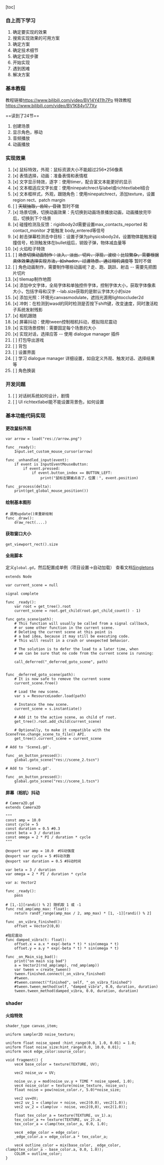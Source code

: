 [toc]

### 自上而下学习

1. 确定要实现的效果
2. 搜索实现效果的可用方案
3. 确定方案
4. 确定技术细节
5. 确定实现步骤
6. 开始实现
7. 遇到困难
8. 解决方案


### 基本教程
教程链接<https://www.bilibili.com/video/BV14Y411h7Po>
特效教程<https://www.bilibili.com/video/BV1K84y177Xy>

==读到了24节==

1. 创建场景
2. 显示角色，移动
3. 音频播放
4. 动画播放

### 实现效果
1. [x] 鼠标特效，外观：鼠标资源大小不能超过256*256像素
2. [x] 表情选择，动画：准备表情和表情框
3. [x] 文字显示特效，逐字：使用timer，配合富文本能更好的显示
4. [x] 文本框适应文字长度：使用ninepatchrect与label或richtextlabel结合
5. [x] 文本框样式，外观，跟随角色：使用ninepatchrect，添加texture，设置region rect、patch margin
6. [ ] ~~天赋抽取，齿轮，音效~~ 暂时不做
7. [x] 场景切换，切换动画效果：先切换到动画场景播放动画，动画播放完毕后，切换到下个场景
8. [x] 碰撞检测及反馈：rigidbody2d需要设置max_contacts_reported 和 contact_monitor 才能触发 body_entered等信号
9. [x] 射击弹幕检测击中目标：设置子弹为physicsbody2d，设置物体能触发碰撞信号，检测触发体在bullet组后，销毁子弹，物体减血量等
10. [x] 火焰粒子特效
11. [ ] ~~场景切换动画制作：淡入、淡出、切片、浮现、波纹：比较繁杂，需要根据具体效果选择实现方法，如shader、过渡场景、通过相机调度等~~ 暂时不做
12. [ ] 角色动画制作，需要制作哪些动画呢？走、跑、跳跃、射击 -- 需要先把图片切片
13. [x] tilemap制作地图
14. [x] 添加中文字体，全局字体和单独控件字体，控制字体大小，获取字体像素大小，包括字母和汉字 --lab.size获取的是默认字体大小的size
15. [x] 添加光照：环境光canvasmodulate，遮挡光源用lightoccluder2d
16. [x] 冲刺：在检测到wasd的同时检测是否按下shift键，改变速度，同时激活粒子系统发射残影
17. [x] 相机跟随
18. [x] 屏幕抖动：使用tween控制相机抖动，模拟阻尼震动
19. [x] 实现场景控制：需要固定每个场景的大小
20. [x] 实现对话，选择应答 -- 使用 dialogue manager 插件
21. [ ] 打包导出游戏
22. [ ] 背包
23. [ ] 设置界面
24. [ ] 学习 dialogue manager 详细设置，如自定义外观、触发对话、选择结果等
25. [ ] 角色换装

### 开发问题
1. [ ] 对话树系统如何设计，剧情
2. [ ] UI richtextlabel能不能设置背景色，如何设置


### 基本功能代码实现
#### 更改鼠标外观
```gdscript
var arrow = load("res://arrow.png")

func _ready():
    Input.set_custom_mouse_cursor(arrow)

func _unhandled_input(event):  
	if event is InputEventMouseButton:  
		if event.pressed:  
			if event.button_index == BUTTON_LEFT:  
				print("鼠标左键被点击了，位置：", event.position)

func _process(delta):
    print(get_global_mouse_position())
```

#### 绘制基本图形
```gdscript
# 调用update()来重新绘制
func _draw():
    draw_rect(....)
```

#### 获取窗口大小
`get_viewport_rect().size`


#### 全局脚本
定义`global.gd`，然后配置成单例（项目设置->自动加载）
查看文档[Singletons](https://docs.godotengine.org/zh-cn/4.x/tutorials/scripting/singletons_autoload.html)
```gdscript
extends Node

var current_scene = null

signal complete

func _ready():
	var root = get_tree().root
    current_scene = root.get_child(root.get_child_count() - 1)

func goto_scene(path):
    # This function will usually be called from a signal callback,
    # or some other function in the current scene.
    # Deleting the current scene at this point is
    # a bad idea, because it may still be executing code.
    # This will result in a crash or unexpected behavior.

    # The solution is to defer the load to a later time, when
    # we can be sure that no code from the current scene is running:

    call_deferred("_deferred_goto_scene", path)


func _deferred_goto_scene(path):
    # It is now safe to remove the current scene
    current_scene.free()

    # Load the new scene.
    var s = ResourceLoader.load(path)

    # Instance the new scene.
    current_scene = s.instantiate()

    # Add it to the active scene, as child of root.
    get_tree().root.add_child(current_scene)

    # Optionally, to make it compatible with the SceneTree.change_scene_to_file() API.
    get_tree().current_scene = current_scene
```
```gdscript
# Add to 'Scene1.gd'.

func _on_button_pressed():
    global.goto_scene("res://scene_2.tscn")
```
```gdscript
# Add to 'Scene2.gd'.

func _on_button_pressed():
    global.goto_scene("res://scene_1.tscn")
```

#### 屏幕（相机）抖动
```gdscript
# Camera2D.gd
extends Camera2D

"""
const amp = 10.0
const cycle = 5
const duration = 0.5 #0.3
const beta = 3 / duration
const omega = 2 * PI / duration * cycle
"""

@export var amp = 10.0  #抖动强度
@export var cycle = 5 #抖动次数
@export var duration = 0.5 #抖动时间

var beta = 3 / duration
var omega = 2 * PI / duration * cycle

var a: Vector2

func _ready():
	pass

# [1,-1][randi() % 2] 随机取 1 或 -1
func rnd_amp(amp_max: float):
	return randf_range(amp_max / 2, amp_max) * [1, -1][randi() % 2]

func _on_vibra_finished():
	offset = Vector2(0,0)

#阻尼震动
func damped_vibra(t: float):
	offset.x = a.x * exp(-beta * t) * sin(omega * t)
	offset.y = a.y * exp(-beta * t) * sin(omega * t)

func _on_Main_sig_bad():
	print("on main sig bad")
	a = Vector2(rnd_amp(amp), rnd_amp(amp))
	var tween = create_tween()
	tween.finished.connect(_on_vibra_finished)
	#tween.
	#tween.connect("finished", self, "_on_vibra_finished")
	#tween.tween_method(self, "damped_vibra", 0.0, duration, duration)
	tween.tween_method(damped_vibra, 0.0, duration, duration)

```

### shader
#### 火焰特效
```shader
shader_type canvas_item;

uniform sampler2D noise_texture;

uniform float noise_speed :hint_range(0.0, 1.0, 0.01) = 1.0;
uniform float noise_size:hint_range(0.0, 10.0, 0.01);
uniform vec4 edge_color:source_color;

void fragment() {
	vec4 base_color = texture(TEXTURE, UV);

	vec2 noise_uv = UV;
	
	noise_uv.y = mod(noise_uv.y + TIME * noise_speed, 1.0);
	vec4 noise_color = texture(noise_texture, noise_uv);
	float noise = pow(noise_color.r, 5.0)*noise_size;
	
	vec2 uv=UV;
	vec2 uv_1 = clamp(uv + noise, vec2(0.0), vec2(1.0));
	vec2 uv_2 = clamp(uv - noise, vec2(0,0), vec2(1.0));
	
	float tex_color_a = texture(TEXTURE, uv_1).a;
	tex_color_a += texture(TEXTURE, uv_2).a;
	tex_color_a = clamp(tex_color_a, 0.0, 1.0);
	
	vec4 _edge_color = edge_color;
	_edge_color.a = edge_color.a * tex_color_a;
	
	vec4 outline_color = mix(base_color, _edge_color, clamp(tex_color_a - base_color.a, 0.0, 1.0));
	COLOR = outline_color;
}

```